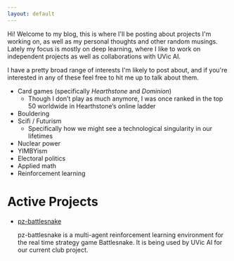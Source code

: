 ```yaml
---
layout: default
---
```


Hi! Welcome to my blog, this is where I'll be posting about projects I'm working on, as well as my personal thoughts and other random musings.
Lately my focus is mostly on deep learning, where I like to work on independent projects as well as collaborations with UVic AI.

<!-- [Link to another page](./another-page.html). -->

I have a pretty broad range of interests I'm likely to post about, and if you're interested in any of these feel free to hit me up to talk about them.
*   Card games (specifically *Hearthstone* and *Dominion*)
    <ul>
      <li>Though I don’t play as much anymore, I was once ranked in the top 50 worldwide in Hearthstone’s online ladder</li>
    </ul>
*   Bouldering
*   Scifi / Futurism
    <ul>
      <li>Specifically how we might see a technological singularity in our lifetimes</li>
    </ul>
*   Nuclear power
*   YIMBYism
*   Electoral politics
*   Applied math
*   Reinforcement learning

# Active Projects

* <a href= "https://github.com/nathanWolo/pz-battlesnake">pz-battlesnake </a>
<ul> pz-battlesnake is a multi-agent reinforcement learning environment for the real time strategy game Battlesnake.
It is being used by UVic AI for our current club project. </ul>